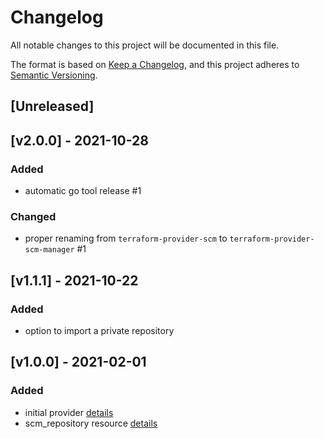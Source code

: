 # Changelog

All notable changes to this project will be documented in this file.

The format is based on [Keep a Changelog](https://keepachangelog.com/en/1.0.0/),
and this project adheres to [Semantic Versioning](https://semver.org/spec/v2.0.0.html).

## [Unreleased]

## [v2.0.0] - 2021-10-28
### Added
* automatic go tool release #1

### Changed
* proper renaming from `terraform-provider-scm` to `terraform-provider-scm-manager` #1

## [v1.1.1] - 2021-10-22
### Added
* option to import a private repository  

## [v1.0.0] - 2021-02-01
### Added
* initial provider [details](https://github.com/cloudogu/terraform-provider-scm-manager/tree/95c10656978e96f7d0613933c0e35b7fb5be606a#provider-configuration)
* scm_repository resource [details](https://github.com/cloudogu/terraform-provider-scm-manager/tree/95c10656978e96f7d0613933c0e35b7fb5be606a#scm_repository)